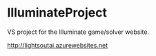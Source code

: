 # IlluminateProject
VS project for the Illuminate game/solver website.

http://lightsoutai.azurewebsites.net
